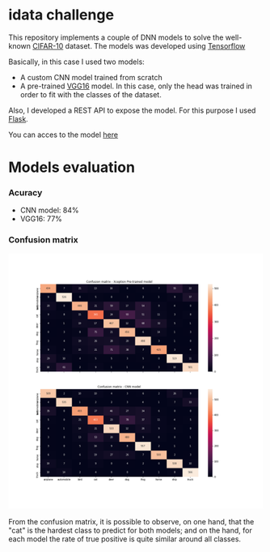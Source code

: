 # idata challenge

This repository implements a couple of DNN models to solve the well-known [CIFAR-10](https://www.cs.toronto.edu/~kriz/cifar.html) dataset. The models was developed using [Tensorflow](https://www.tensorflow.org/)

Basically, in this case I used two models:

- A custom CNN model trained from scratch
- A pre-trained [VGG16](https://www.tensorflow.org/api_docs/python/tf/keras/applications/vgg16/VGG16) model. In this case, only the head was trained in order to fit with the classes of the dataset.


Also, I developed a REST API to expose the model. For this purpose I used [Flask](https://flask.palletsprojects.com/en/2.0.x/).

You can acces to the model [here](https://drive.google.com/drive/folders/175HlLGUiLHWZw8YcJofASzNajTS3id6g?usp=sharing)


# Models evaluation

### Acuracy

- CNN model: 84%
- VGG16: 77%

### Confusion matrix

![Consfusion matrix](https://github.com/ignaciogatti/idata_challenge/blob/main/images/confusion_matrix.png)

From the confusion matrix, it is possible to observe, on one hand, that the "cat" is the hardest class to predict for both models; and on the hand, for each model the rate of true positive is quite similar around all classes. 
